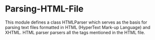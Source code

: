 # Parsing-HTML-File

This module defines a class HTMLParser which serves as the basis for parsing text files formatted in HTML (HyperText Mark-up Language) and XHTML.
HTML parser parsers all the tags mentioned in the HTML file.
